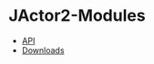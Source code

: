 JActor2-Modules
==============

- [API](http://laforge49.github.io/JActor-Modules/docs/api/index.html)
- [Downloads](http://laforge49.github.io/JActor-Modules/downloads/index.html)
